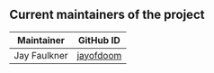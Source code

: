 ## Current maintainers of the project

| Maintainer             | GitHub ID                                               |
| ---------------------- | ------------------------------------------------------- |
| Jay Faulkner           | [jayofdoom](https://github.com/jayofdoom)               |
